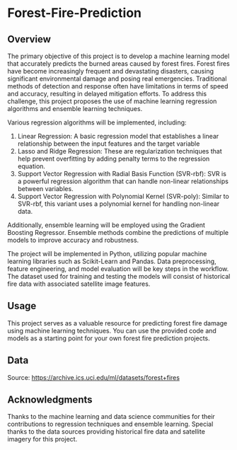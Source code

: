 # Forest-Fire-Prediction

## Overview

The primary objective of this project is to develop a machine learning model that accurately predicts the burned areas caused by forest fires. Forest fires have become increasingly frequent and devastating disasters, causing significant environmental damage and posing real emergencies. Traditional methods of detection and response often have limitations in terms of speed and accuracy, resulting in delayed mitigation efforts. To address this challenge, this project proposes the use of machine learning regression algorithms and ensemble learning techniques.

Various regression algorithms will be implemented, including:
1. Linear Regression: A basic regression model that establishes a linear relationship between the input features and the target variable
2. Lasso and Ridge Regression: These are regularization techniques that help prevent overfitting by adding penalty terms to the regression equation.
3. Support Vector Regression with Radial Basis Function (SVR-rbf): SVR is a powerful regression algorithm that can handle non-linear relationships between variables.
4. Support Vector Regression with Polynomial Kernel (SVR-poly): Similar to SVR-rbf, this variant uses a polynomial kernel for handling non-linear data.

Additionally, ensemble learning will be employed using the Gradient Boosting Regressor. Ensemble methods combine the predictions of multiple models to improve accuracy and robustness.

The project will be implemented in Python, utilizing popular machine learning libraries such as Scikit-Learn and Pandas. Data preprocessing, feature engineering, and model evaluation will be key steps in the workflow. The dataset used for training and testing the models will consist of historical fire data with associated satellite image features.

## Usage
This project serves as a valuable resource for predicting forest fire damage using machine learning techniques. You can use the provided code and models as a starting point for your own forest fire prediction projects.

## Data 
Source: https://archive.ics.uci.edu/ml/datasets/forest+fires

## Acknowledgments
Thanks to the machine learning and data science communities for their contributions to regression techniques and ensemble learning.
Special thanks to the data sources providing historical fire data and satellite imagery for this project.


